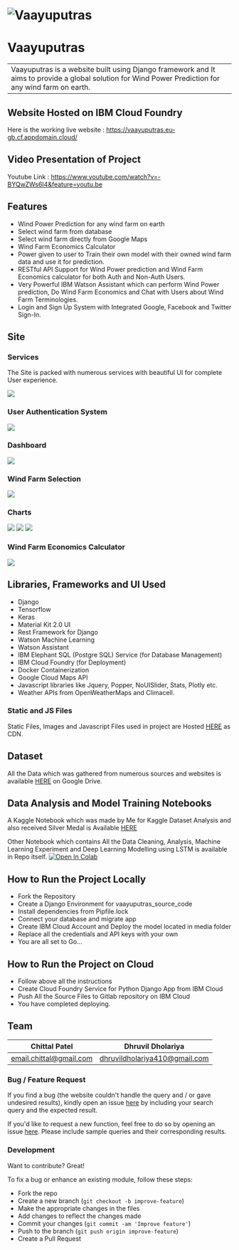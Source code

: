 # ![Vaayuputras](https://vaayuputras.imfast.io/vp_home.jpg)
# Vaayuputras
<table>
<tr>
<td>
  Vaayuputras is a website built using Django framework and It aims to provide a global solution for Wind Power Prediction for any wind farm on earth.
</td>
</tr>
</table>

## Website Hosted on IBM Cloud Foundry
Here is the working live website :  https://vaayuputras.eu-gb.cf.appdomain.cloud/

## Video Presentation of Project
Youtube Link : https://www.youtube.com/watch?v=-BYQwZWs6I4&feature=youtu.be


## Features

- Wind Power Prediction for any wind farm on earth
- Select wind farm from database
- Select wind farm directly from Google Maps
- Wind Farm Economics Calculator
- Power given to user to Train their own model with their owned wind farm data and use it for prediction.
- RESTful API Support for Wind Power prediction and Wind Farm Economics calculator for both Auth and Non-Auth Users.
- Very Powerful IBM Watson Assistant which can perform Wind Power prediction, Do Wind Farm Economics and Chat with Users about Wind Farm Terminologies.
- Login and Sign Up System with Integrated Google, Facebook and Twitter Sign-In.

## Site

### Services
The Site is packed with numerous services with beautiful UI for complete User experience.

![](https://vaayuputras.imfast.io/vp_feat.jpg)

### User Authentication System
![](https://vaayuputras.imfast.io/vp_auth.jpg)

### Dashboard
![](https://vaayuputras.imfast.io/vp_dash.jpg)

### Wind Farm Selection
![](https://vaayuputras.imfast.io/vp_swf.jpg)

### Charts
![](https://vaayuputras.imfast.io/vp_ch1.jpg)
![](https://vaayuputras.imfast.io/vp_ch2.jpg)
![](https://vaayuputras.imfast.io/vp_ch3.jpg)

### Wind Farm Economics Calculator
![](https://vaayuputras.imfast.io/vp_wfec.jpg)


## Libraries, Frameworks and UI Used

- Django
- Tensorflow
- Keras
- Material Kit 2.0 UI
- Rest Framework for Django
- Watson Machine Learning
- Watson Assistant
- IBM Elephant SQL (Postgre SQL) Service (for Database Management)
- IBM Cloud Foundry (for Deployment)
- Docker Containerization
- Google Cloud Maps API
- Javascript libraries like Jquery, Popper, NoUISlider, Stats, Plotly etc.
- Weather APIs from OpenWeatherMaps and Climacell.

### Static and JS Files
Static Files, Images and Javascript Files used in project are Hosted [HERE](https://vaayuputras.imfast.io/) as CDN.

## Dataset
All the Data which was gathered from numerous sources and websites is available [HERE](https://drive.google.com/drive/folders/1AybyjROKdkmerQqCffyRwUzvy7KGVWWA?usp=sharing) on Google Drive.

## Data Analysis and Model Training Notebooks

A Kaggle Notebook which was made by Me for Kaggle Dataset Analysis and also received Silver Medal is Available [HERE](https://www.kaggle.com/chittalpatel/wind-turbine-power-analysis)

Other Notebook which contains All the Data Cleaning, Analysis, Machine Learning Experiment and Deep Learning Modelling using LSTM is available in Repo itself. [![Open In Colab](https://colab.research.google.com/assets/colab-badge.svg)](https://colab.research.google.com/drive/1y0-Ei2-2TQaoUGpThIlaWboTtBnYXHXI?usp=sharing) 

## How to Run the Project Locally

- Fork the Repository
- Create a Django Environment for vaayuputras_source_code
- Install dependencies from Pipfile.lock
- Connect your database and migrate app
- Create IBM Cloud Account and Deploy the model located in media folder
- Replace all the credentials and API keys with your own
- You are all set to Go...

## How to Run the Project on Cloud

- Follow above all the instructions
- Create Cloud Foundry Service for Python Django App from IBM Cloud
- Push All the Source Files to Gitlab repository on IBM Cloud
- You have completed deploying.

## Team

Chittal Patel | Dhruvil Dholariya
---|---
email.chittal@gmail.com | dhruvildholariya410@gmail.com


### Bug / Feature Request

If you find a bug (the website couldn't handle the query and / or gave undesired results), kindly open an issue [here](https://github.com/chittalpatel/vaayuputras/issues/new) by including your search query and the expected result.

If you'd like to request a new function, feel free to do so by opening an issue [here](https://github.com/chittalpatel/vaayuputras/issues/new). Please include sample queries and their corresponding results.


### Development
Want to contribute? Great!

To fix a bug or enhance an existing module, follow these steps:

- Fork the repo
- Create a new branch (`git checkout -b improve-feature`)
- Make the appropriate changes in the files
- Add changes to reflect the changes made
- Commit your changes (`git commit -am 'Improve feature'`)
- Push to the branch (`git push origin improve-feature`)
- Create a Pull Request 
